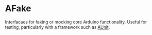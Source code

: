 # AFake
Interfacaes for faking or mocking core Arduino functionality. Useful for testing, particularly with a framework such as [AUnit].

[AUnit]: "https://github.com/bxparks/AUnit"
